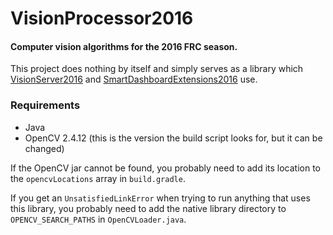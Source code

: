 # VisionProcessor2016

#### Computer vision algorithms for the 2016 FRC season.

This project does nothing by itself and simply serves as a library which
[VisionServer2016](https://github.com/RobotsByTheC/VisionServer2016) and
[SmartDashboardExtensions2016](https://github.com/RobotsByTheC/SmartDashboardExtensions2015)
use.

### Requirements
* Java
* OpenCV 2.4.12 (this is the version the build script looks for, but it can be
  changed)

If the OpenCV jar cannot be found, you probably need to add its location to the
`opencvLocations` array in `build.gradle`.

If you get an `UnsatisfiedLinkError` when trying to run anything that uses this
library, you probably need to add the native library directory to
`OPENCV_SEARCH_PATHS` in `OpenCVLoader.java`.

